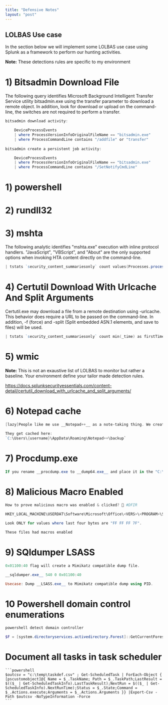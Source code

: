 ```yaml
---
title: "Defensive Notes" 
layout: "post"
---
```


## LOLBAS Use case

In the section below we will implement some LOLBAS use case using Splunk as a framework to perform our hunting activities.

__Note:__ These detections rules are specific to my environment


# 1) Bitsadmin Download File

The following query identifies Microsoft Background Intelligent Transfer Service utility bitsadmin.exe using the transfer parameter to download a remote object. 
In addition, look for download or upload on the command-line, the switches are not required to perform a transfer.

```powershell 
bitsadmin download activity:

	DeviceProcessEvents
	| where ProcessVersionInfoOriginalFileName == "bitsadmin.exe"
	| where ProcessCommandLine contains "/addfile" or "transfer"
	
bitsadmin create a persistent job activity:

	DeviceProcessEvents
	| where ProcessVersionInfoOriginalFileName == "bitsadmin.exe"
	| where ProcessCommandLine contains "/SetNotifyCmdLine"


```

# 1) powershell

# 2) rundll32

# 3) mshta

The following analytic identifies "mshta.exe" execution with inline protocol handlers. "JavaScript", "VBScript", and "About" are the only supported options when invoking HTA content directly on the command-line.

```powershell
| tstats `security_content_summariesonly` count values(Processes.process) as process values(Processes.parent_process) as parent_process min(_time) as firstTime max(_time) as lastTime from datamodel=Endpoint.Processes where `process_mshta` (Processes.process=*vbscript* OR Processes.process=*javascript* OR Processes.process=*about*) by Processes.user Processes.process_name Processes.original_file_name Processes.parent_process_name Processes.dest  | `drop_dm_object_name(Processes)` | `security_content_ctime(firstTime)`| `security_content_ctime(lastTime)` | `detect_mshta_inline_hta_execution_filter`
```


# 4) Certutil Download With Urlcache And Split Arguments

Certutil.exe may download a file from a remote destination using -urlcache. This behavior does require a URL to be passed on the command-line. In addition, -f (force) and -split (Split embedded ASN.1 elements, and save to files) will be used.

```powershell
| tstats `security_content_summariesonly` count min(_time) as firstTime max(_time) as lastTime from datamodel=Endpoint.Processes where `process_certutil` Processes.process=*urlcache* Processes.process=*split* by Processes.dest Processes.user Processes.parent_process Processes.process_name Processes.process Processes.process_id Processes.original_file_name Processes.parent_process_id | `drop_dm_object_name(Processes)` | `security_content_ctime(firstTime)` | `security_content_ctime(lastTime)` | `certutil_download_with_urlcache_and_split_arguments_filter`
```

# 5) wmic

__Note:__ This is not an exaustive list of LOLBAS to monitor but rather a baseline. Your environment define your tailor made detection rules.

https://docs.splunksecurityessentials.com/content-detail/certutil_download_with_urlcache_and_split_arguments/


# 6) Notepad cache
```powershell
[lazy]People like me use __Notepad++__ as a note-taking thing. We create a 'new', then never get around to saving them.

They get cached here:
`C:\Users\{username}\AppData\Roaming\Notepad++\backup`
```

# 7) Procdump.exe 

```powershell
If you rename __procdump.exe to __dump64.exe__ and place it in the "C:\Program Files (x86)\Microsoft Visual Studio\*" folder, you can bypass Defender and dump __LSASS__.
```

# 8) Malicious Macro Enabled

```powershell
How to prove malicious macro was enabled & clicked? 👀 #DFIR 

HKEY_LOCAL_MACHINE\USERDAT\Software\Microsoft\Office\<VERS>\<PROGRAM>\Security\Trusted Documents\TrustRecords 

Look ONLY for values where last four bytes are "FF FF FF 7F". 

These files had macros enabled
```



# 9) SQldumper LSASS


```powershell
0x01100:40 flag will create a Mimikatz compatible dump file.

__sqldumper.exe__ 540 0 0x01100:40

Usecase: Dump __LSASS.exe__ to Mimikatz compatible dump using PID.
```

# 10 Powershell domain control enumerations

```powershell
powershell detect domain controller 

$F = [system.directoryservices.activedirectory.Forest]::GetCurrentForest();$F.domains | ForEach-Object {$_.DomainControllers} | ForEach-Object {$_.Name + " " + $_.IPAddress}
```

# Document all tasks in task scheduler
	```powershell
	$outcsv = "c:\temp\taskdef.csv" ; Get-ScheduledTask | ForEach-Object { [pscustomobject]@{ Name = $_.TaskName; Path = $_.TaskPath;LastResult = $(($_ | Get-ScheduledTaskInfo).LastTaskResult);NextRun = $(($_ | Get-ScheduledTaskInfo).NextRunTime);Status = $_.State;Command = $_.Actions.execute;Arguments = $_.Actions.Arguments }} |Export-Csv -Path $outcsv -NoTypeInformation -Force
	```